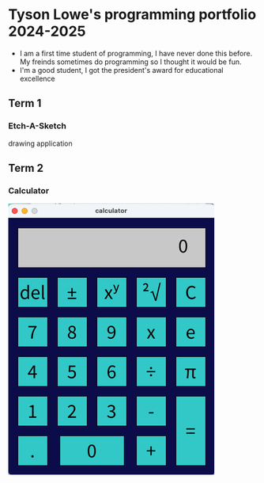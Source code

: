 # Tyson Lowe's programming portfolio 2024-2025
* I am a first time student of programming, I have never done this before. My freinds sometimes do programming so I thought it would be fun. 
* I'm a good student, I got the president's award for educational excellence

## Term 1
### Etch-A-Sketch
drawing application 
## Term 2
### Calculator
![running app](https://github.com/John-Langbert/programmingportfolio/blob/main/images/calculator.png?raw=true)

